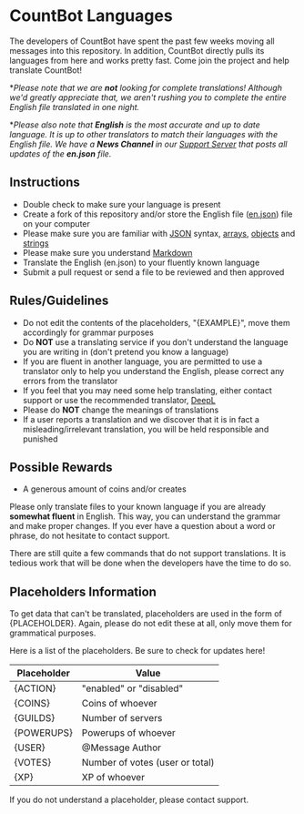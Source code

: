 # CountBot Languages

The developers of CountBot have spent the past few weeks moving all messages into this repository. In addition, CountBot directly pulls its languages from here and works pretty fast. Come join the project and help translate CountBot!

\**Please note that we are **not** looking for complete translations! Although we'd greatly appreciate that, we aren't rushing you to complete the entire English file translated in one night.*

\**Please also note that **English** is the most accurate and up to date language. It is up to other translators to match their languages with the English file. We have a **News Channel** in our [Support Server](https://bremea.com/discord) that posts all updates of the **en.json** file.*

## Instructions
- Double check to make sure your language is present
- Create a fork of this repository and/or store the English file ([en.json](https://github.com/bremeadev/language/blob/master/languages/en.json)) file on your computer
- Please make sure you are familiar with [JSON](https://developer.mozilla.org/en-US/docs/Learn/JavaScript/Objects/JSON) syntax, [arrays](https://developer.mozilla.org/en-US/docs/Web/JavaScript/Reference/Global_Objects/Array), [objects](https://developer.mozilla.org/en-US/docs/Web/JavaScript/Guide/Working_with_Objects) and [strings](https://developer.mozilla.org/en-US/docs/Web/JavaScript/Reference/Global_Objects/String)
- Please make sure you understand [Markdown](https://www.markdownguide.org/cheat-sheet/)
- Translate the English (en.json) to your fluently known language
- Submit a pull request or send a file to be reviewed and then approved

## Rules/Guidelines
- Do not edit the contents of the placeholders, "{EXAMPLE}", move them accordingly for grammar purposes
- Do **NOT** use a translating service if you don't understand the language you are writing in (don't pretend you know a language)
- If you are fluent in another language, you are permitted to use a translator only to help you understand the English, please correct any errors from the translator
- If you feel that you may need some help translating, either contact support or use the recommended translator, [DeepL](https://www.deepl.com/en/translator)
- Please do **NOT** change the meanings of translations
- If a user reports a translation and we discover that it is in fact a misleading/irrelevant translation, you will be held responsible and punished 

## Possible Rewards
- A generous amount of coins and/or creates

Please only translate files to your known language if you are already **somewhat fluent** in English. This way, you can understand the grammar and make proper changes. If you ever have a question about a word or phrase, do not hesitate to contact support.

There are still quite a few commands that do not support translations. It is tedious work that will be done when the developers have the time to do so.

## Placeholders Information

To get data that can't be translated, placeholders are used in the form of {PLACEHOLDER}. Again, please do not edit these at all, only move them for grammatical purposes.

Here is a list of the  placeholders. Be sure to check for updates here!

| Placeholder | Value                           |
|-------------|---------------------------------|
| {ACTION}    | "enabled" or "disabled"         |
| {COINS}     | Coins of whoever                |
| {GUILDS}    | Number of servers               |
| {POWERUPS}  | Powerups of whoever             |
| {USER}      | @Message Author                 |
| {VOTES}     | Number of votes (user or total) |
| {XP}        | XP of whoever                   |

If you do not understand a placeholder, please contact support.
